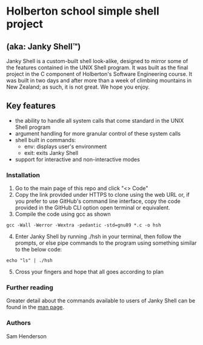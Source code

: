 # Holberton school simple shell project
## (aka: Janky Shell™)

Janky Shell is a custom-built shell look-alike, designed to mirror some of the features contained in the UNIX Shell program. It was built as the final project in the C component of Holberton's Software Engineering course. It was built in two days and after more than a week of climbing mountains in New Zealand; as such, it is not great. We hope you enjoy.

## Key features
- the ability to handle all system calls that come standard in the UNIX Shell program
- argument handling for more granular control of these system calls
- shell built in commands:
	- env: displays user's environment
	- exit: exits Janky Shell
- support for interactive and non-interactive modes

### Installation
1. Go to the main page of this repo and click "<> Code"
2. Copy the link provided under HTTPS to clone using the web URL or, if you prefer to use GitHub's command line interface, copy the code provided in the GitHub CLI option
open terminal or equivalent.
3. Compile the code using gcc as shown
```
gcc -Wall -Werror -Wextra -pedantic -std=gnu89 *.c -o hsh
```
4. Enter Janky Shell by running ./hsh in your terminal, then follow the prompts, or else pipe commands to the program using something similar to the below code:
```
echo "ls" | ./hsh
```
5. Cross your fingers and hope that all goes according to plan

### Further reading
Greater detail about the commands available to users of Janky Shell can be found in the [man page](https://github.com/LetSamEqual/holbertonschool-simple_shell/blob/main/man_1_simple_shell).

### Authors
Sam Henderson

